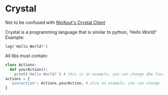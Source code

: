 # Crystal
Not to be confused with [NinXout's Crystal Client](https://github.com/ninXout/Crystal-Client)

Crystal is a programming language that is similar to python, 'Hello World!' Example:
```crystal
log('Hello World!')
```

All libs must contain:
```python
class Actions:
  def yourAction():
    print('Hello World!') # this is an example, you can change dhe function name and its actions to anything you want
actions = {
  'youraction': Actions.yourAction, # also an example, you can change the command name or add more functions
}
```
